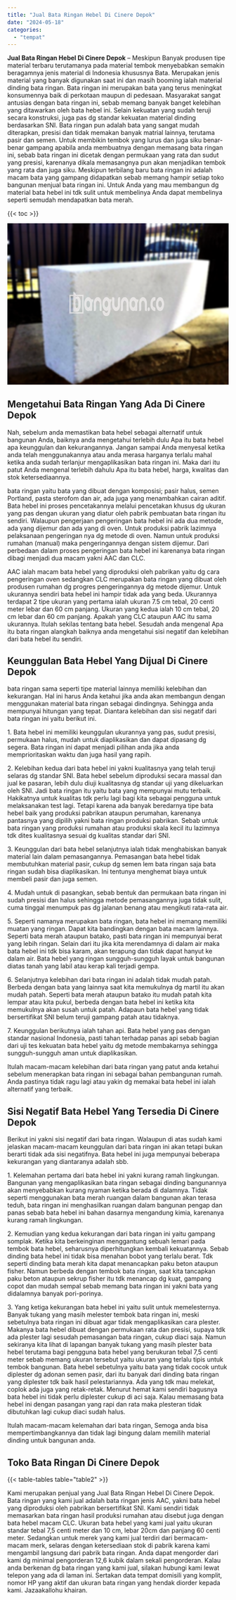 ```yaml
---
title: "Jual Bata Ringan Hebel Di Cinere Depok"
date: "2024-05-18"
categories: 
  - "tempat"
---
```


**Jual Bata Ringan Hebel Di Cinere Depok** – Meskipun Banyak produsen tipe material terbaru terutamanya pada material tembok menyebabkan semakin beragamnya jenis material di Indonesia khususnya Bata. Merupakan jenis material yang banyak digunakan saat ini dan masih booming ialah material dinding bata ringan. Bata ringan ini merupakan bata yang terus meningkat konsumennya baik di perkotaan maupun di pedesaan. Masyarakat sangat antusias dengan bata ringan ini, sebab memang banyak banget kelebihan yang ditawarkan oleh bata hebel ini. Selain kekuatan yang sudah teruji secara konstruksi, juga pas dg standar kekuatan material dinding berdasarkan SNI. Bata ringan pun adalah bata yang sangat mudah diterapkan, presisi dan tidak memakan banyak matrial lainnya, terutama pasir dan semen. Untuk membikin tembok yang lurus dan juga siku benar-benar gampang apabila anda membuatnya dengan memasang bata ringan ini, sebab bata ringan ini dicetak dengan permukaan yang rata dan sudut yang presisi, karenanya dikala memasangnya pun akan menjadikan tembok yang rata dan juga siku. Meskipun terbilang baru bata ringan ini adalah macam bata yang gampang didapatkan sebab memang hampir setiap toko bangunan menjual bata ringan ini. Untuk Anda yang mau membangun dg material bata hebel ini tdk sulit untuk membelinya Anda dapat membelinya seperti semudah mendapatkan bata merah.

{{< toc >}}

![Jual Bata Ringan Hebel Di Cinere Depok](/images/jual-hebel-murah-09.png)

## Mengetahui Bata Ringan Yang Ada Di Cinere Depok

Nah, sebelum anda memastikan bata hebel sebagai alternatif untuk bangunan Anda, baiknya anda mengetahui terlebih dulu Apa itu bata hebel apa keunggulan dan kekurangannya. Jangan sampai Anda menyesal ketika anda telah menggunakannya atau anda merasa harganya terlalu mahal ketika anda sudah terlanjur mengaplikasikan bata ringan ini. Maka dari itu patut Anda mengenal terlebih dahulu Apa itu bata hebel, harga, kwalitas dan stok ketersediaannya.

bata ringan yaitu bata yang dibuat dengan komposisi; pasir halus, semen Portland, pasta sterofom dan air, ada juga yang menambahkan cairan aditif. Bata hebel ini proses pencetakannya melalui pencetakan khusus dg ukuran yang pas dengan ukuran yang diatur oleh pabrik pembuatan bata ringan itu sendiri. Walaupun pengerjaan pengeringan bata hebel ini ada dua metode, ada yang dijemur dan ada yang di oven. Untuk produksi pabrik lazimnya pelaksanaan pengeringan nya dg metode di oven. Namun untuk produksi rumahan (manual) maka pengeringannya dengan sistem dijemur. Dari perbedaan dalam proses pengeringan bata hebel ini karenanya bata ringan dibagi menjadi dua macam yakni AAC dan CLC.

AAC ialah macam bata hebel yang diproduksi oleh pabrikan yaitu dg cara pengeringan oven sedangkan CLC merupakan bata ringan yang dibuat oleh produsen rumahan dg progres pengeringannya dg metode dijemur. Untuk ukurannya sendiri bata hebel ini hampir tidak ada yang beda. Ukurannya terdapat 2 tipe ukuran yang pertama ialah ukuran 7.5 cm tebal, 20 centi meter lebar dan 60 cm panjang. Ukuran yang kedua ialah 10 cm tebal, 20 cm lebar dan 60 cm panjang. Apakah yang CLC ataupun AAC itu sama ukurannya. Itulah sekilas tentang bata hebel. Sesudah anda mengenal Apa itu bata ringan alangkah baiknya anda mengetahui sisi negatif dan kelebihan dari bata hebel itu sendiri.

## Keunggulan Bata Hebel Yang Dijual Di Cinere Depok

bata ringan sama seperti tipe material lainnya memiliki kelebihan dan kekurangan. Hal ini harus Anda ketahui jika anda akan membangun dengan menggunakan material bata ringan sebagai dindingnya. Sehingga anda mempunyai hitungan yang tepat. Diantara kelebihan dan sisi negatif dari bata ringan ini yaitu berikut ini.

1\. Bata hebel ini memiliki keunggulan ukurannya yang pas, sudut presisi, permukaan halus, mudah untuk diaplikasikan dan dapat dipasang dg segera. Bata ringan ini dapat menjadi pilihan anda jika anda memprioritaskan waktu dan juga hasil yang rapih.

2\. Kelebihan kedua dari bata hebel ini yakni kualitasnya yang telah teruji selaras dg standar SNI. Bata hebel sebelum diproduksi secara massal dan jual ke pasaran, lebih dulu diuji kualitasnya dg standar uji yang dikeluarkan oleh SNI. Jadi bata ringan itu yaitu bata yang mempunyai mutu terbaik. Hakikatnya untuk kualitas tdk perlu lagi bagi kita sebagai pengguna untuk melaksanakan test lagi. Tetapi karena ada banyak beredarnya tipe bata hebel baik yang produksi pabrikan ataupun perumahan, karenanya pantasnya yang dipilih yakni bata ringan produksi pabrikan. Sebab untuk bata ringan yang produksi rumahan atau produksi skala kecil itu lazimnya tdk dites kualitasnya sesuai dg kualitas standar dari SNI.

3\. Keunggulan dari bata hebel selanjutnya ialah tidak menghabiskan banyak material lain dalam pemasangannya. Pemasangan bata hebel tidak membutuhkan material pasir, cukup dg semen lem bata ringan saja bata ringan sudah bisa diaplikasikan. Ini tentunya menghemat biaya untuk membeli pasir dan juga semen.

4\. Mudah untuk di pasangkan, sebab bentuk dan permukaan bata ringan ini sudah presisi dan halus sehingga metode pemasangannya juga tidak sulit, cuma tinggal menumpuk pas dg jalanan benang atau mengikuti rata-rata air.

5\. Seperti namanya merupakan bata ringan, bata hebel ini memang memiliki muatan yang ringan. Dapat kita bandingkan dengan bata macam lainnya. Seperti bata merah ataupun batako, pasti bata ringan ini mempunyai berat yang lebih ringan. Selain dari itu jika kita merendamnya di dalam air maka bata hebel ini tdk bisa karam, akan terapung dan tidak dapat hanyut ke dalam air. Bata hebel yang ringan sungguh-sungguh layak untuk bangunan diatas tanah yang labil atau kerap kali terjadi gempa.

6\. Selanjutnya kelebihan dari bata ringan ini adalah tidak mudah patah. Berbeda dengan bata yang lainnya saat kita memukulnya dg martil itu akan mudah patah. Seperti bata merah ataupun batako itu mudah patah kita lempar atau kita pukul, berbeda dengan bata hebel ini ketika kita memukulnya akan susah untuk patah. Adapaun bata hebel yang tidak bersertifikat SNI belum teruji gampang patah atau tidaknya.

7\. Keunggulan berikutnya ialah tahan api. Bata hebel yang pas dengan standar nasional Indonesia, pasti tahan terhadap panas api sebab bagian dari uji tes kekuatan bata hebel yaitu dg metode membakarnya sehingga sungguh-sungguh aman untuk diaplikasikan.

Itulah macam-macam kelebihan dari bata ringan yang patut anda ketahui sebelum menerapkan bata ringan ini sebagai bahan pembangunan rumah. Anda pastinya tidak ragu lagi atau yakin dg memakai bata hebel ini ialah alternatif yang terbaik.

## Sisi Negatif Bata Hebel Yang Tersedia Di Cinere Depok

Berikut ini yakni sisi negatif dari bata ringan. Walaupun di atas sudah kami jelaskan macam-macam keunggulan dari bata ringan ini akan tetapi bukan berarti tidak ada sisi negatifnya. Bata hebel ini juga mempunyai beberapa kekurangan yang diantaranya adalah sbb.

1\. Kelemahan pertama dari bata hebel ini yakni kurang ramah lingkungan. Bangunan yang mengaplikasikan bata ringan sebagai dinding bangunannya akan menyebabkan kurang nyaman ketika berada di dalamnya. Tidak seperti menggunakan bata merah ruangan dalam bangunan akan terasa teduh, bata ringan ini menghasilkan ruangan dalam bangunan pengap dan panas sebab bata hebel ini bahan dasarnya mengandung kimia, karenanya kurang ramah lingkungan.

2\. Kemudian yang kedua kekurangan dari bata ringan ini yaitu gampang somplak. Ketika kita berkeinginan menggantung sebuah lemari pada tembok bata hebel, seharusnya diperhitungkan kembali kekuatannya. Sebab dinding bata hebel ini tidak bisa menahan bobot yang terlalu berat. Tdk seperti dinding bata merah kita dapat menancapkan paku beton ataupun fisher. Namun berbeda dengan tembok bata ringan, saat kita tancapkan paku beton ataupun sekrup fisher itu tdk menancap dg kuat, gampang copot dan mudah sempal sebab memang bata ringan ini yakni bata yang didalamnya banyak pori-porinya.

3\. Yang ketiga kekurangan bata hebel ini yaitu sulit untuk memelesternya. Banyak tukang yang masih melester tembok bata ringan ini, meski sebetulnya bata ringan ini dibuat agar tidak mengaplikasikan cara plester. Makanya bata hebel dibuat dengan permukaan rata dan presisi, supaya tdk ada plester lagi sesudah pemasangan bata ringan, cukup diaci saja. Namun sekiranya kita lihat di lapangan banyak tukang yang masih plester bata hebel terutama bagi pengguna bata hebel yang berukuran tebal 7,5 centi meter sebab memang ukuran tersebut yaitu ukuran yang terlalu tipis untuk tembok bangunan. Bata hebel sebetulnya yaitu bata yang tidak cocok untuk diplester dg adonan semen pasir, dari itu banyak dari dinding bata ringan yang diplester tdk baik hasil pelestariannya. Ada yang tdk mau melekat, coplok ada juga yang retak-retak. Menurut hemat kami sendiri bagusnya bata hebel ini tidak perlu diplester cukup di aci saja. Kalau memasang bata hebel ini dengan pasangan yang rapi dan rata maka plesteran tidak dibutuhkan lagi cukup diaci sudah halus.

Itulah macam-macam kelemahan dari bata ringan, Semoga anda bisa mempertimbangkannya dan tidak lagi bingung dalam memilih material dinding untuk bangunan anda.

## Toko Bata Ringan Di Cinere Depok

{{< table-tables table="table2" >}}

Kami merupakan penjual yang Jual Bata Ringan Hebel Di Cinere Depok. Bata ringan yang kami jual adalah bata ringan jenis AAC, yakni bata hebel yang diproduksi oleh pabrikan bersertifikat SNI. Kami sendiri tidak memasarkan bata ringan hasil produksi rumahan atau disebut juga dengan bata hebel macam CLC. Ukuran bata hebel yang kami jual yaitu ukuran standar tebal 7,5 centi meter dan 10 cm, lebar 20cm dan panjang 60 centi meter. Sedangkan untuk merek yang kami jual terdiri dari bermacam-macam merk, selaras dengan ketersediaan stok di pabrik karena kami mengambil langsung dari pabrik bata ringan. Anda dapat mengorder dari kami dg minimal pengorderan 12,6 kubik dalam sekali pengorderan. Kalau anda berkenan dg bata ringan yang kami jual, silakan hubungi kami lewat telepon yang ada di laman ini. Sertakan data tempat domisili yang komplit, nomor HP yang aktif dan ukuran bata ringan yang hendak diorder kepada kami. Jazaakallohu khairan.
